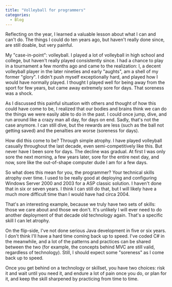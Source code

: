 ```yaml
---
title: "Volleyball for programmers"
categories:
  - Blog
---
```



Reflecting on the year, I learned a valuable lesson about what I can and can't do. The things I could do ten years ago, but haven't really done since, are still doable, but very painful.

My "case-in-point": volleyball. I played a lot of volleyball in high school and college, but haven't really played consistently since. I had a chance to play in a tournament a few months ago and came to the realization: I, a decent volleyball player in the later nineties and early "aughts", am a shell of my former "glory". I didn't push myself exceptionally hard, and played how I would have normally played. I thought I played well for being away from the sport for few years, but came away extremely sore for days. That soreness was a shock.

As I discussed this painful situation with others and thought of how this could have come to be, I realized that our bodies and brains think we can do the things we were easily able to do in the past. I could once jump, dive, and run around like a crazy man all day, for days on end. Sadly, that's not the case anymore. I can still dive, but the rewards are less (such as the ball not getting saved) and the penalties are worse (soreness for days).

How did this come to be? Through simple atrophy. I have played volleyball casually throughout the last decade, even semi-competitively like this. But never have I been sore for days. The decline was gradual. At first I was only sore the next morning, a few years later, sore for the entire next day, and now, sore like the out-of-shape computer dude I am for a few days.

So what does this mean for you, the programmer? Your technical skills atrophy over time. I used to be really good at deploying and configuring Windows Server 2000 and 2003 for a ASP classic solution. I haven't done that in six or seven years. I think I can still do that, but I will likely have a much more difficult time than I would have had circa 2004.

That's an interesting example, because we truly have two sets of skills: those we care about and those we don't. It's unlikely I will ever need to do another deployment of that decade old technology again. That's a specific skill I can let atrophy.

On the flip-side, I've not done serious Java development in five or six years. I don't think I'll have a hard time coming back up to speed. I've coded C# in the meanwhile, and a lot of the patterns and practices can be shared between the two (for example, the concepts behind MVC are still valid, regardless of technology). Still, I should expect some "soreness" as I come back up to speed.

Once you get behind on a technology or skillset, you have two choices: risk it and wait until you need it, and endure a lot of pain once you do, or plan for it, and keep the skill sharpened by practicing from time to time.